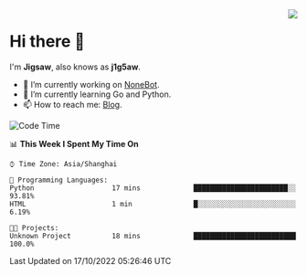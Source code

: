 <a href="#">
  <img align="right" src="https://github-readme-stats.vercel.app/api?username=j1g5awi&count_private=true&show_icons=true&title_color=80070B&text_color=B3B3B3&bg_color=212121&icon_color=80070B" />
</a>

# Hi there 👋

I'm **Jigsaw**, also knows as **j1g5aw**.

- 🔭 I’m currently working on [NoneBot](https://github.com/nonebot).
- 🌱 I’m currently learning Go and Python.
- 📫 How to reach me: [Blog](https://blog.maddestroyer.xyz/).

<!--START_SECTION:waka-->
![Code Time](http://img.shields.io/badge/Code%20Time-893%20hrs%2056%20mins-blue)

📊 **This Week I Spent My Time On** 

```text
⌚︎ Time Zone: Asia/Shanghai

💬 Programming Languages: 
Python                   17 mins             ███████████████████████░░   93.81% 
HTML                     1 min               █░░░░░░░░░░░░░░░░░░░░░░░░   6.19%

🐱‍💻 Projects: 
Unknown Project          18 mins             █████████████████████████   100.0%

```


 Last Updated on 17/10/2022 05:26:46 UTC
<!--END_SECTION:waka-->
